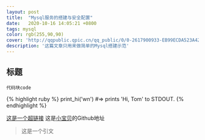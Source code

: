 ```yaml
---
layout: post
title:  "Mysql服务的搭建与安全配置"
date:   2020-10-16 14:05:21 +0800
tags: mysql
color: rgb(255,90,90)
cover: 'http://qqpublic.qpic.cn/qq_public/0/0-2617900933-EB99ECDA523A42E46FC6A268DDD63A83/0?fmt=jpg&size=57&h=1244&w=700&ppv=1'
description: '这篇文章只用来做简单的Mysql搭建示范'
---
```


## 标题
`代码块code`

{% highlight ruby %}
print_hi('wn')
#=> prints 'Hi, Tom' to STDOUT.
{% endhighlight %}

[这是一个超链接][这是一个超链接]
这是[小宝贝][小宝贝]的Github地址

>这是一个引文

[这是一个超链接]: https://baidu.com
[小宝贝]:   https://github.com/Menggggg